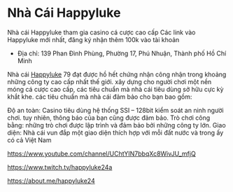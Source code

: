 # Nhà Cái Happyluke

Nhà cái Happyluke tham gia casino cá cược cao cấp Các link vào Happyluke mới nhất, đăng ký nhận thêm 100k vào tài khoản

- Địa chỉ: 139 Phan Đình Phùng, Phường 17, Phú Nhuận, Thành phố Hồ Chí Minh

Nhà cái [Happyluke](https://happyluke.fan/) 79 đạt được hồ hết chứng nhận công nhận trong khoảng những công ty cao cấp nhất thế giới. xây dựng cho người chơi một nền móng cá cược cao cấp, các tiêu chuẩn mà nhà cái tiêu dùng sở hữu cực kỳ khắt khe. các tiêu chuẩn mà nhà cái đảm bảo cho bạn bao gồm:

Độ an toàn: Casino tiêu dùng hệ thống SSI – 128bit kiểm soát an ninh người chơi. tuy nhiên, thông báo của bạn cũng được đảm bảo.
Trò chơi công bằng: những trò chơi được lập trình và đảm bảo bởi những công ty lớn.
Giao diện: Nhà cái vun đắp một giao diện thích hợp với mỗi đất nước và trong ấy có cả Việt Nam

https://www.youtube.com/channel/UChtYIN7bbqXc8WivJU_mfjQ

https://www.twitch.tv/happyluke24a

https://about.me/happyluke24
